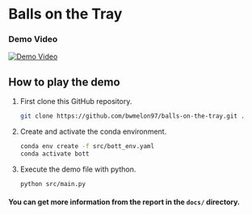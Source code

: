 # Balls on the Tray

### Demo Video

[![Demo Video](https://img.youtube.com/vi/QdZnr0PjK3M/0.jpg)](https://www.youtube.com/watch?v=QdZnr0PjK3M)



## How to play the demo

1. First clone this GitHub repository.

   ```bash
   git clone https://github.com/bwmelon97/balls-on-the-tray.git .
   ```

2. Create and activate the conda environment.

   ```bash
   conda env create -f src/bott_env.yaml
   conda activate bott
   ```

3. Execute the demo file with python.

   ```bash
   python src/main.py
   ```



#### You can get more information from the report in the `docs/` directory.

